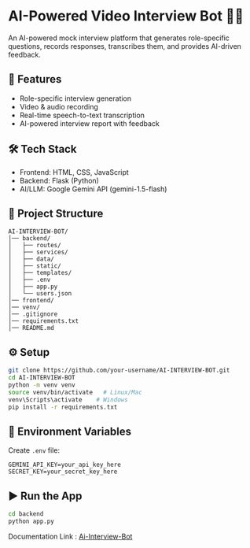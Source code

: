 # AI-Powered Video Interview Bot 🎥🤖

An AI-powered mock interview platform that generates role-specific questions, records responses, transcribes them, and provides AI-driven feedback.

## 🚀 Features
- Role-specific interview generation
- Video & audio recording
- Real-time speech-to-text transcription
- AI-powered interview report with feedback

## 🛠️ Tech Stack
- Frontend: HTML, CSS, JavaScript  
- Backend: Flask (Python)  
- AI/LLM: Google Gemini API (gemini-1.5-flash)  

## 📂 Project Structure
```
AI-INTERVIEW-BOT/
│── backend/
│   ├── routes/
│   ├── services/
│   ├── data/
│   ├── static/
│   ├── templates/
│   ├── .env
│   ├── app.py
│   └── users.json
│── frontend/
│── venv/
│── .gitignore
│── requirements.txt
│── README.md
```

## ⚙️ Setup
```bash
git clone https://github.com/your-username/AI-INTERVIEW-BOT.git
cd AI-INTERVIEW-BOT
python -m venv venv
source venv/bin/activate   # Linux/Mac
venv\Scripts\activate    # Windows
pip install -r requirements.txt
```

## 🔑 Environment Variables
Create `.env` file:
```
GEMINI_API_KEY=your_api_key_here
SECRET_KEY=your_secret_key_here
```

## ▶️ Run the App
```bash
cd backend
python app.py
```

Documentation Link : [Ai-Interview-Bot](https://drive.google.com/file/d/1L1S0D8O03qei1eq6-HWxUYudNuWQYjjX/view?usp=drive_link)
